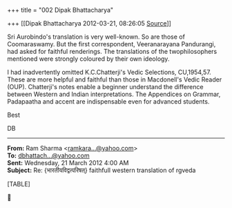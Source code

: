 +++
title = "002 Dipak Bhattacharya"

+++
[[Dipak Bhattacharya	2012-03-21, 08:26:05 [Source](https://groups.google.com/g/bvparishat/c/NmwU2BCLy7E)]]



Sri Aurobindo's translation is very well-known. So are those of Coomaraswamy. But the first correspondent, Veeranarayana Pandurangi, had asked for faithful renderings. The translations of the twophilosophers mentioned were strongly coloured by their own ideology.  

I had inadvertently omitted K.C.Chatterji's Vedic Selections, CU,1954,57. These are more helpful and faithful than those in Macdonell's Vedic Reader (OUP). Chatterji's notes enable a beginner understand the difference between Western and Indian interpretations. The Appendices on Grammar, Padapaatha and accent are indispensable even for advanced students.  

Best

DB  

  

------------------------------------------------------------------------

**From:** Ram Sharma \<[ramkara...@yahoo.com]()\>  
**To:** [dbhattach...@yahoo.com]()  
**Sent:** Wednesday, 21 March 2012 4:00 AM  
**Subject:** Re: {भारतीयविद्वत्परिषत्} faithfull western translation of rgveda  

  

[TABLE]



